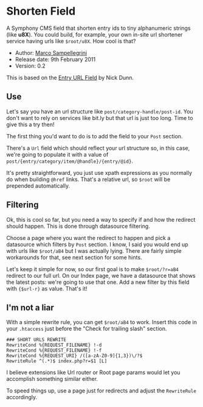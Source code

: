 # Shorten Field

A Symphony CMS field that shorten entry ids to tiny alphanumeric strings (like **u8X**).
You could build, for example, your own in-site url shortener service having urls like `$root/u8X`. How cool is that?


* Author: [Marco Sampellegrini](http://github.com/alpacaaa)
* Release date: 9th February 2011
* Version: 0.2

This is based on the [Entry URL Field](http://github.com/nickdunn/entry_url_field/) by Nick Dunn.


## Use

Let's say you have an url structure like `post/category-handle/post-id`.
You don't want to rely on services like bit.ly but that url is just too long. Time to give this a try then!

The first thing you'd want to do is to add the field to your `Post` section.

There's a `Url` field which should reflect your url structure so, in this case, 
we're going to populate it with a value of `post/{entry/category/item/@handle}/{entry/@id}`.

It's pretty straightforward, you just use xpath expressions as you normally do when building `@href` links.
That's a relative url, so `$root` will be prepended automatically.


## Filtering

Ok, this is cool so far, but you need a way to specify if and how the redirect should happen.
This is done through datasource filtering.

Choose a page where you want the redirect to happen and pick a datasource which filters by `Post` section.
I know, I said you would end up with urls like `$root/aB4` but I was actually lying.
There are fairly simple workarounds for that, see next section for some hints.

Let's keep it simple for now, so our first goal is to make `$root/?r=aB4` redirect to our full url.
On our Index page, we have a datasource that shows the latest posts: we're going to use that one.
Add a new filter by this field with `{$url-r}` as value. That's it!


## I'm not a liar

With a simple rewrite rule, you can get `$root/aB4` to work.
Insert this code in your `.htaccess` just before the "Check for trailing slash" section.

	### SHORT URLS REWRITE
	RewriteCond %{REQUEST_FILENAME} !-d
	RewriteCond %{REQUEST_FILENAME} !-f
	RewriteCond %{REQUEST_URI} /([a-zA-Z0-9]{1,3})\/?$
	RewriteRule ^(.*)$ index.php?r=$1 [L]

I believe extensions like Url router or Root page params would let you accomplish something similar either.

To speed things up, use a page just for redirects and adjust the `RewriteRule` accordingly.

